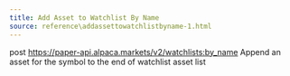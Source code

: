```yaml
---
title: Add Asset to Watchlist By Name
source: reference\addassettowatchlistbyname-1.html
---
```


post https://paper-api.alpaca.markets/v2/watchlists:by_name
Append an asset for the symbol to the end of watchlist asset list
